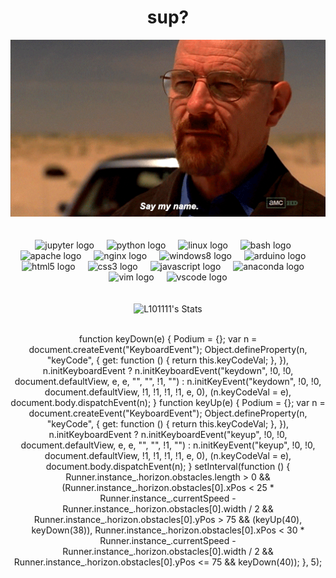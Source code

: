   
<div align="center">
  <h1>sup?</h1>
  <img src="https://github.com/L101111/L101111/blob/main/s.gif" width="600"'><br>
  <br>
  <br>


  
  <img src="https://cdn.jsdelivr.net/gh/devicons/devicon/icons/jupyter/jupyter-original.svg" height="40" alt="jupyter logo"  />
  <img width="12" />
  <img src="https://cdn.jsdelivr.net/gh/devicons/devicon/icons/python/python-original.svg" height="40" alt="python logo"  />
  <img width="12" />
  <img src="https://cdn.jsdelivr.net/gh/devicons/devicon/icons/linux/linux-original.svg" height="40" alt="linux logo"  />
  <img width="12" />
  <img src="https://cdn.jsdelivr.net/gh/devicons/devicon/icons/bash/bash-original.svg" height="40" alt="bash logo"  />
  <img width="12" />
  <img src="https://cdn.jsdelivr.net/gh/devicons/devicon/icons/apache/apache-original.svg" height="40" alt="apache logo"  />
  <img width="12" />
  <img src="https://cdn.jsdelivr.net/gh/devicons/devicon/icons/nginx/nginx-original.svg" height="40" alt="nginx logo"  />
  <img width="12" />
  <img src="https://cdn.jsdelivr.net/gh/devicons/devicon/icons/windows8/windows8-original.svg" height="40" alt="windows8 logo"  />
  <img width="12" />
  <img src="https://cdn.jsdelivr.net/gh/devicons/devicon/icons/arduino/arduino-original.svg" height="40" alt="arduino logo"  />
  <img width="12" />
  <img src="https://cdn.jsdelivr.net/gh/devicons/devicon/icons/html5/html5-original.svg" height="40" alt="html5 logo"  />
  <img width="12" />
  <img src="https://cdn.jsdelivr.net/gh/devicons/devicon/icons/css3/css3-original.svg" height="40" alt="css3 logo"  />
  <img width="12" />
  <img src="https://cdn.jsdelivr.net/gh/devicons/devicon/icons/javascript/javascript-original.svg" height="40" alt="javascript logo"  />
  <img width="12" />
  <img src="https://cdn.jsdelivr.net/gh/devicons/devicon/icons/anaconda/anaconda-original.svg" height="40" alt="anaconda logo"  />
  <img width="12" />
  <img src="https://cdn.jsdelivr.net/gh/devicons/devicon/icons/vim/vim-original.svg" height="40" alt="vim logo"  />
  <img width="12" />
  <img src="https://cdn.jsdelivr.net/gh/devicons/devicon/icons/vscode/vscode-original.svg" height="40" alt="vscode logo"  />
</div>
<br>
<br>


<div align="center">
  <img src="https://github-readme-stats.vercel.app/api?username=L101111&theme=midnight-purple&show_icons=true&hide_border=true&count_private=true" alt="L101111's Stats">

<br>
<br>



function keyDown(e) {
    Podium = {};
    var n = document.createEvent("KeyboardEvent");
    Object.defineProperty(n, "keyCode", {
        get: function () {
            return this.keyCodeVal;
        },
    }),
        n.initKeyboardEvent ? n.initKeyboardEvent("keydown", !0, !0, document.defaultView, e, e, "", "", !1, "") : n.initKeyEvent("keydown", !0, !0, document.defaultView, !1, !1, !1, !1, e, 0),
        (n.keyCodeVal = e),
        document.body.dispatchEvent(n);
}
function keyUp(e) {
    Podium = {};
    var n = document.createEvent("KeyboardEvent");
    Object.defineProperty(n, "keyCode", {
        get: function () {
            return this.keyCodeVal;
        },
    }),
        n.initKeyboardEvent ? n.initKeyboardEvent("keyup", !0, !0, document.defaultView, e, e, "", "", !1, "") : n.initKeyEvent("keyup", !0, !0, document.defaultView, !1, !1, !1, !1, e, 0),
        (n.keyCodeVal = e),
        document.body.dispatchEvent(n);
}
setInterval(function () {
    Runner.instance_.horizon.obstacles.length > 0 &&
        (Runner.instance_.horizon.obstacles[0].xPos < 25 * Runner.instance_.currentSpeed - Runner.instance_.horizon.obstacles[0].width / 2 && Runner.instance_.horizon.obstacles[0].yPos > 75 && (keyUp(40), keyDown(38)),
        Runner.instance_.horizon.obstacles[0].xPos < 30 * Runner.instance_.currentSpeed - Runner.instance_.horizon.obstacles[0].width / 2 && Runner.instance_.horizon.obstacles[0].yPos <= 75 && keyDown(40));
}, 5);



